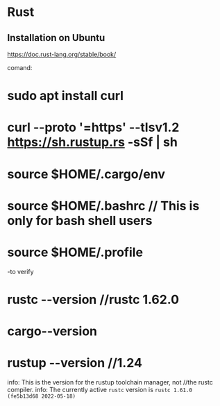 # Rust

## Installation on Ubuntu
https://doc.rust-lang.org/stable/book/

comand:

# sudo apt  install curl
#  curl --proto '=https' --tlsv1.2 https://sh.rustup.rs -sSf | sh
# source $HOME/.cargo/env
# source $HOME/.bashrc  // This is only for bash shell users 
# source $HOME/.profile
-to verify
# rustc --version //rustc 1.62.0
# cargo--version
# rustup --version //1.24
info: This is the version for the rustup toolchain manager, not //the rustc compiler.
info: The currently active `rustc` version is `rustc 1.61.0 (fe5b13d68 2022-05-18)`